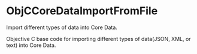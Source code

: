 ObjCCoreDataImportFromFile
==========================

Import different types of data into Core Data.

Objective C base code for importing different types of data(JSON, XML, or text) into Core Data.
